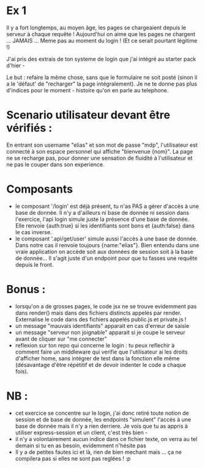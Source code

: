 
# Ex 1

Il y a fort longtemps, au moyen âge, les pages se chargeaient depuis le serveur à chaque requête ! Aujourd'hui on aime que les pages ne chargent ... JAMAIS ... Meme pas au moment du login ! (Et ce serait pourtant légitime !)

J'ai pris des extrais de ton systeme de login que j'ai intégré au starter pack d'hier -

Le but : refaire la même chose, sans que le formulaire ne soit posté (sinon il a le 'défaut' de "recharger" la page intégralement). Je ne te donne pas plus d'indices pour le moment - histoire qu'on en parle au telephone.

# Scenario utilisateur devant être vérifiés :
En entrant son username "elias" et son mot de passe "mdp", l'utilisateur est connecté à son espace personnel qui affiche "bienvenue {nom}". La page ne se recharge pas, pour donner une sensation de fluidité à l'utilisateur et ne pas le couper dans son experience.

# Composants
* le composant '/login' est déjà présent, tu n'as PAS a gérer d'accès à une base de donnée. Il n'y a d'ailleurs ni base de donnée ni session dans l'exercice, l'api login simule juste la présence d'une base de donnée. Elle renvoie
{auth:true} si les identifiants sont bons et {auth:false} dans le cas inverse.
* le composant '.api/get/user' simule aussi l'accès à une base de donnée. Dans notre cas il renvoie toujours {name:"elias"}. Bien entendu dans une vraie application on accède soit aux données de session soit à la base de donnée... Il s'agit juste d'un endpoint pour que tu fasses une requête depuis le front.


# Bonus :
* lorsqu'on a de grosses pages, le code jsx ne se trouve evidemment pas dans render() mais dans des fichiers distincts appelés par render. Externalise le code dans des fichiers appelés public.js et private.js !
* un message "mauvais identifiants" apparait en cas d'erreur de saisie
* un message "serveur non joignable" apparait si je coupe le serveur avant de cliquer sur "me connecter"
* reflexion sur ton repo qui concerne le login : tu peux reflechir à comment faire un middleware qui verifie que l'utilisateur ai les droits d'afficher home, sans intégrer de test dans la fonction elle même (désavantage d'être répétitif et de devoir indenter le code a chaque fois). 

# NB :
* cet exercice se concentre sur le login, j'ai donc retiré toute notion de session et de base de donnée, les endpoints "simulent" l'accès à une base de donnée mais il n'y a rien derriere. Je vois que tu as appris à utiliser express-session et un client, c'est très bien -
* il n'y a volontairement aucun indice dans ce fichier texte, on verra au tel demain si tu en as besoin, evidemment n'hésite pas 
* Il y a de petites fautes ici et là, rien de bien mechant mais ... ça ne compilera pas si elles ne sont pas reglées ! :p
